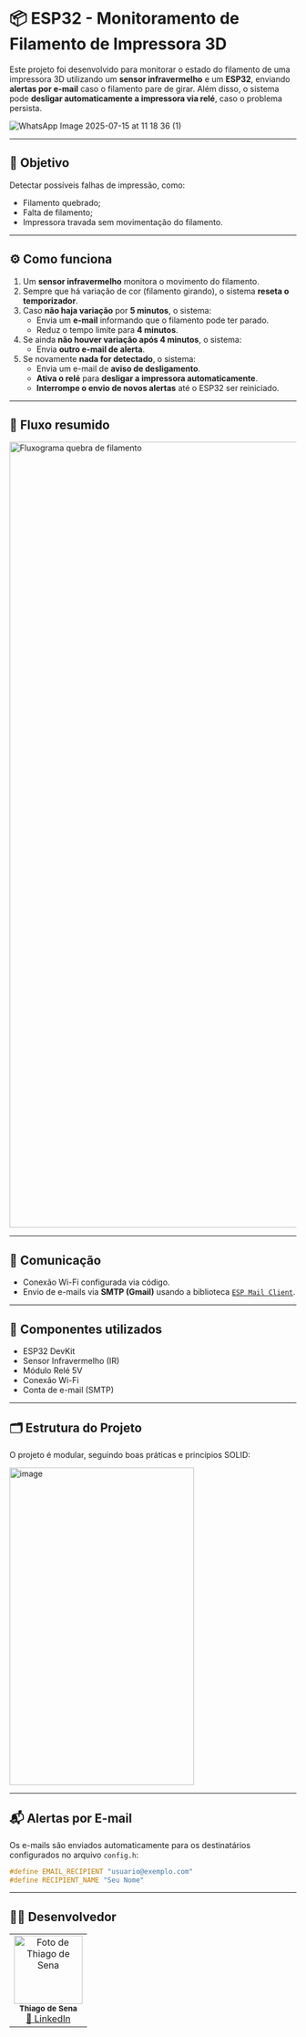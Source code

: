 # 📦 ESP32 - Monitoramento de Filamento de Impressora 3D

Este projeto foi desenvolvido para monitorar o estado do filamento de uma impressora 3D utilizando um **sensor infravermelho** e um **ESP32**, enviando **alertas por e-mail** caso o filamento pare de girar. Além disso, o sistema pode **desligar automaticamente a impressora via relé**, caso o problema persista.

![WhatsApp Image 2025-07-15 at 11 18 36 (1)](https://github.com/user-attachments/assets/f4e50b68-c751-4bf1-b3ca-317d58d6a376)

---

## 🧠 Objetivo

Detectar possíveis falhas de impressão, como:

- Filamento quebrado;
- Falta de filamento;
- Impressora travada sem movimentação do filamento.

---

## ⚙️ Como funciona

1. Um **sensor infravermelho** monitora o movimento do filamento.
2. Sempre que há variação de cor (filamento girando), o sistema **reseta o temporizador**.
3. Caso **não haja variação** por **5 minutos**, o sistema:
   - Envia um **e-mail** informando que o filamento pode ter parado.
   - Reduz o tempo limite para **4 minutos**.
4. Se ainda **não houver variação após 4 minutos**, o sistema:
   - Envia **outro e-mail de alerta**.
5. Se novamente **nada for detectado**, o sistema:
   - Envia um e-mail de **aviso de desligamento**.
   - **Ativa o relé** para **desligar a impressora automaticamente**.
   - **Interrompe o envio de novos alertas** até o ESP32 ser reiniciado.

---

## 🔁 Fluxo resumido

<img width="1328" height="1379" alt="Fluxograma quebra de filamento" src="https://github.com/user-attachments/assets/db77a727-7af3-496c-a2d0-2ad9d4236288" />


---

## 📡 Comunicação

- Conexão Wi-Fi configurada via código.
- Envio de e-mails via **SMTP (Gmail)** usando a biblioteca [`ESP Mail Client`](https://github.com/mobizt/ESP-Mail-Client).

---

## 🔌 Componentes utilizados

- ESP32 DevKit
- Sensor Infravermelho (IR)
- Módulo Relé 5V
- Conexão Wi-Fi
- Conta de e-mail (SMTP)

---

## 🗂 Estrutura do Projeto

O projeto é modular, seguindo boas práticas e princípios SOLID:

<img width="324" height="557" alt="image" src="https://github.com/user-attachments/assets/53f6d10b-b14c-48b9-9c96-59fa7311e00d" />


---

## 📬 Alertas por E-mail

Os e-mails são enviados automaticamente para os destinatários configurados no arquivo `config.h`:

```cpp
#define EMAIL_RECIPIENT "usuario@exemplo.com"
#define RECIPIENT_NAME "Seu Nome"
```

---

## 👨‍💻 Desenvolvedor

<table> <tr> <td align="center"> <img src="https://github.com/user-attachments/assets/65acf7c7-8a0d-4dbb-9472-d22afee52b31" width="120px;" alt="Foto de Thiago de Sena"/><br> <sub><b>Thiago de Sena</b></sub><br> <a href="https://www.linkedin.com/in/thiago-de-sena-developer/" target="_blank">🔗 LinkedIn</a> </td> </tr> </table>


